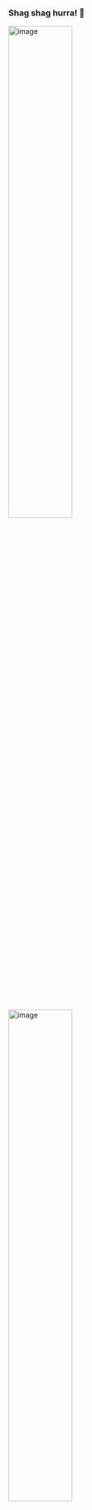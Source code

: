### Shag shag hurra! 🙌
<img src="https://user-images.githubusercontent.com/107992420/175081212-40e1d376-e61f-49ee-9127-2fc6ac8c4024.png" alt="image" width="50%"/>

<img src="https://user-images.githubusercontent.com/107992420/175081179-22b06369-edc2-498c-908d-b289232f441e.png" alt="image" width="50%"/>
<img src="https://user-images.githubusercontent.com/107992420/175081839-a7684b14-1bfc-4923-b4a2-1de2e4215c3a.png" alt="image" width="50%"/>
<img src="https://user-images.githubusercontent.com/107992420/175081235-9af53a6b-4b6f-4d91-b408-a7eb976794fa.png" alt="image" width="50%"/>
<img src="https://user-images.githubusercontent.com/107992420/175081288-3cadebc6-0631-4561-873e-5dd7db5c93c5.png" alt="image" width="50%"/>
<img src="https://user-images.githubusercontent.com/107992420/175081769-5f6cf6ae-49e1-4d62-b2d6-45018e2d80be.png" alt="image" width="50%"/>
<!--
![image](https://user-images.githubusercontent.com/107992420/175081212-40e1d376-e61f-49ee-9127-2fc6ac8c4024.png)

![image](https://user-images.githubusercontent.com/107992420/175081179-22b06369-edc2-498c-908d-b289232f441e.png)

![image](https://user-images.githubusercontent.com/107992420/175081839-a7684b14-1bfc-4923-b4a2-1de2e4215c3a.png)

![image](https://user-images.githubusercontent.com/107992420/175081235-9af53a6b-4b6f-4d91-b408-a7eb976794fa.png)

![image](https://user-images.githubusercontent.com/107992420/175081288-3cadebc6-0631-4561-873e-5dd7db5c93c5.png)

![image](https://user-images.githubusercontent.com/107992420/175081769-5f6cf6ae-49e1-4d62-b2d6-45018e2d80be.png)
-->
